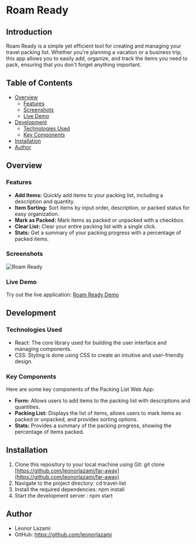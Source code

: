 # Roam Ready

## Introduction

Roam Ready  is a simple yet efficient tool for creating and managing your travel packing list. Whether you're planning a vacation or a business trip, this app allows you to easily add, organize, and track the items you need to pack, ensuring that you don't forget anything important.

## Table of Contents

- [Overview](#overview)
  - [Features](#features)
  - [Screenshots](#screenshots)
  - [Live Demo](#live-demo)
- [Development](#development)
  - [Technologies Used](#technologies-used)
  - [Key Components](#key-components)
- [Installation](#installation)
- [Author](#author)

## Overview

### Features

- **Add Items:** Quickly add items to your packing list, including a description and quantity.
- **Item Sorting:** Sort items by input order, description, or packed status for easy organization.
- **Mark as Packed:** Mark items as packed or unpacked with a checkbox.
- **Clear List:** Clear your entire packing list with a single click.
- **Stats:** Get a summary of your packing progress with a percentage of packed items.

### Screenshots

![Roam Ready](https://i.imgur.com/cfYBskh.png)

### Live Demo

Try out the live application: [Roam Ready Demo](https://roam-ready-psi.vercel.app/)

## Development

### Technologies Used

- React: The core library used for building the user interface and managing components.
- CSS: Styling is done using CSS to create an intuitive and user-friendly design.

### Key Components

Here are some key components of the Packing List Web App:

- **Form:** Allows users to add items to the packing list with descriptions and quantities.
- **Packing List:** Displays the list of items, allows users to mark items as packed or unpacked, and provides sorting options.
- **Stats:** Provides a summary of the packing progress, showing the percentage of items packed.

## Installation

1. Clone this repository to your local machine using Git: git clone [https://github.com/leonorlazami/far-away](https://github.com/leonorlazami/far-away)
2. Navigate to the project directory: cd travel-list
3. Install the required dependencies: npm install
4. Start the development server : npm start

## Author

- Leonor Lazami
- GitHub: https://github.com/leonorlazami
